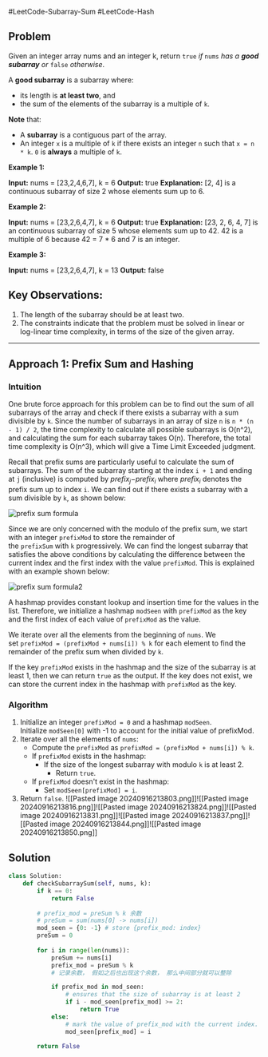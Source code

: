 #LeetCode-Subarray-Sum
#LeetCode-Hash
## Problem
Given an integer array nums and an integer k, return `true` _if_ `nums` _has a **good subarray** or_ `false` _otherwise_.

A **good subarray** is a subarray where:

- its length is **at least two**, and
- the sum of the elements of the subarray is a multiple of `k`.

**Note** that:

- A **subarray** is a contiguous part of the array.
- An integer `x` is a multiple of `k` if there exists an integer `n` such that `x = n * k`. `0` is **always** a multiple of `k`.

**Example 1:**

**Input:** nums = [23,2,4,6,7], k = 6
**Output:** true
**Explanation:** [2, 4] is a continuous subarray of size 2 whose elements sum up to 6.

**Example 2:**

**Input:** nums = [23,2,6,4,7], k = 6
**Output:** true
**Explanation:** [23, 2, 6, 4, 7] is an continuous subarray of size 5 whose elements sum up to 42.
42 is a multiple of 6 because 42 = 7 * 6 and 7 is an integer.

**Example 3:**

**Input:** nums = [23,2,6,4,7], k = 13
**Output:** false


## **Key Observations:**

1. The length of the subarray should be at least two.
2. The constraints indicate that the problem must be solved in linear or log-linear time complexity, in terms of the size of the given array.

---

## Approach 1: Prefix Sum and Hashing

### Intuition

One brute force approach for this problem can be to find out the sum of all subarrays of the array and check if there exists a subarray with a sum divisible by `k`. Since the number of subarrays in an array of size `n` is `n * (n - 1) / 2`, the time complexity to calculate all possible subarrays is O(n^2), and calculating the sum for each subarray takes O(n). Therefore, the total time complexity is O(n^3), which will give a Time Limit Exceeded judgment.

Recall that prefix sums are particularly useful to calculate the sum of subarrays. The sum of the subarray starting at the index `i + 1` and ending at `j` (inclusive) is computed by $prefix_{j}​$−$prefix_{i}​$ where $prefix_{i}​$ denotes the prefix sum up to index `i`. We can find out if there exists a subarray with a sum divisible by `k`, as shown below:

![prefix sum formula](https://leetcode.com/problems/continuous-subarray-sum/Figures/523/Slide1.png)

Since we are only concerned with the modulo of the prefix sum, we start with an integer `prefixMod` to store the remainder of the `prefixSum` with `k` progressively. We can find the longest subarray that satisfies the above conditions by calculating the difference between the current index and the first index with the value `prefixMod`. This is explained with an example shown below:

![prefix sum formula2](https://leetcode.com/problems/continuous-subarray-sum/Figures/523/Slide2.png)

A hashmap provides constant lookup and insertion time for the values in the list. Therefore, we initialize a hashmap `modSeen` with `prefixMod` as the key and the first index of each value of `prefixMod` as the value.

We iterate over all the elements from the beginning of `nums`. We set `prefixMod = (prefixMod + nums[i]) % k` for each element to find the remainder of the prefix sum when divided by `k`.

If the key `prefixMod` exists in the hashmap and the size of the subarray is at least 1, then we can return `true` as the output. If the key does not exist, we can store the current index in the hashmap with `prefixMod` as the key.

### Algorithm

1. Initialize an integer `prefixMod = 0` and a hashmap `modSeen`. Initialize `modSeen[0]` with -1 to account for the initial value of prefixMod.
2. Iterate over all the elements of `nums`:
    - Compute the `prefixMod` as `prefixMod = (prefixMod + nums[i]) % k`.
    - If `prefixMod` exists in the hashmap:
        - If the size of the longest subarray with modulo `k` is at least 2.
            - Return `true`.  
    - If `prefixMod` doesn't exist in the hashmap:
        - Set `modSeen[prefixMod] = i`.
3. Return `false`.
![[Pasted image 20240916213803.png]]![[Pasted image 20240916213816.png]]![[Pasted image 20240916213824.png]]![[Pasted image 20240916213831.png]]![[Pasted image 20240916213837.png]]![[Pasted image 20240916213844.png]]![[Pasted image 20240916213850.png]]

## Solution
```python
class Solution:
    def checkSubarraySum(self, nums, k):
        if k == 0:
            return False
		    
	    # prefix_mod = preSum % k 余数
	    # preSum = sum(nums[0] -> nums[i])
        mod_seen = {0: -1} # store {prefix_mod: index}
        preSum = 0
		
        for i in range(len(nums)):
            preSum += nums[i]
            prefix_mod = preSum % k 
            # 记录余数， 假如之后也出现这个余数， 那么中间部分就可以整除

            if prefix_mod in mod_seen:
                # ensures that the size of subarray is at least 2
                if i - mod_seen[prefix_mod] >= 2:
                    return True
            else:
                # mark the value of prefix_mod with the current index.
                mod_seen[prefix_mod] = i

        return False
```


